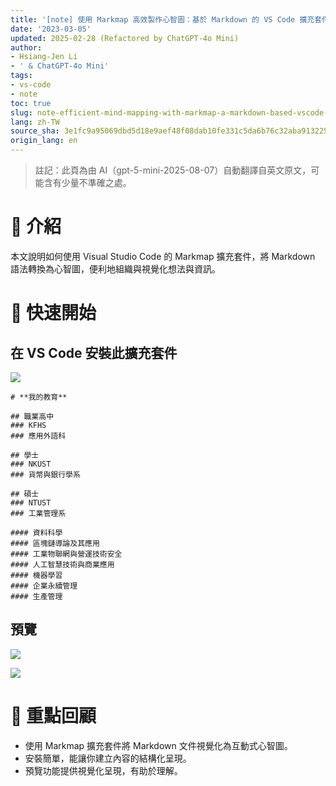 ```yaml
---
title: '[note] 使用 Markmap 高效製作心智圖：基於 Markdown 的 VS Code 擴充套件'
date: '2023-03-05'
updated: 2025-02-28 (Refactored by ChatGPT-4o Mini)
author:
- Hsiang-Jen Li
- ' & ChatGPT-4o Mini'
tags:
- vs-code
- note
toc: true
slug: note-efficient-mind-mapping-with-markmap-a-markdown-based-vscode-extension
lang: zh-TW
source_sha: 3e1fc9a95069dbd5d18e9aef48f08dab10fe331c5da6b76c32aba91322516cf6
origin_lang: en
---
```


> 註記：此頁為由 AI（gpt-5-mini-2025-08-07）自動翻譯自英文原文，可能含有少量不準確之處。

# 📌 介紹
本文說明如何使用 Visual Studio Code 的 Markmap 擴充套件，將 Markdown 語法轉換為心智圖，便利地組織與視覺化想法與資訊。
<!-- more -->

# 🚀 快速開始
## **在 VS Code 安裝此擴充套件**
![](https://i.imgur.com/6YFOq4e.png)
```markmap
# **我的教育**

## 職業高中
### KFHS
### 應用外語科

## 學士
### NKUST
### 貨幣與銀行學系

## 碩士
### NTUST
### 工業管理系

#### 資料科學
#### 區塊鏈導論及其應用
#### 工業物聯網與營運技術安全
#### 人工智慧技術與商業應用
#### 機器學習
#### 企業永續管理
#### 生產管理
```

## **預覽**  
![](https://i.imgur.com/djNpe6Z.png)  

![](https://i.imgur.com/VolMWVt.png)

# 🔁 重點回顧
- 使用 Markmap 擴充套件將 Markdown 文件視覺化為互動式心智圖。
- 安裝簡單，能讓你建立內容的結構化呈現。
- 預覽功能提供視覺化呈現，有助於理解。
